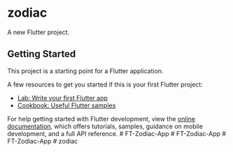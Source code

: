 # zodiac

A new Flutter project.

## Getting Started

This project is a starting point for a Flutter application.

A few resources to get you started if this is your first Flutter project:

- [Lab: Write your first Flutter app](https://docs.flutter.dev/get-started/codelab)
- [Cookbook: Useful Flutter samples](https://docs.flutter.dev/cookbook)

For help getting started with Flutter development, view the
[online documentation](https://docs.flutter.dev/), which offers tutorials,
samples, guidance on mobile development, and a full API reference.
#   F T - Z o d i a c - A p p  
 #   F T - Z o d i a c - A p p  
 #   F T - Z o d i a c - A p p  
 #   z o d i a c  
 